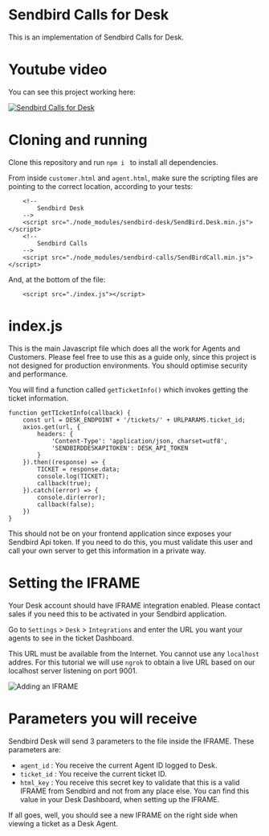 # Sendbird Calls for Desk
This is an implementation of Sendbird Calls for Desk.

# Youtube video
You can see this project working here:

[![Sendbird Calls for Desk](https://img.youtube.com/vi/mspQI4EMfOo/0.jpg)](https://www.youtube.com/watch?v=mspQI4EMfOo)

# Cloning and running
Clone this repository and run ```npm i ``` to install all dependencies.

From inside ```customer.html``` and ```agent.html```, make sure the scripting files are pointing to the correct location, according to your tests:

```
    <!--
        Sendbird Desk
    -->
    <script src="./node_modules/sendbird-desk/SendBird.Desk.min.js"></script>
    <!--
        Sendbird Calls
    -->
    <script src="./node_modules/sendbird-calls/SendBirdCall.min.js"></script>
```
And, at the bottom of the file:

```
    <script src="./index.js"></script>
```

# index.js
This is the main Javascript file which does all the work for Agents and Customers.
Please feel free to use this as a guide only, since this project is not designed for production environments. You should optimise security and performance.

You will find a function called ```getTicketInfo()``` which invokes getting the ticket information. 

```
function getTIcketInfo(callback) {
    const url = DESK_ENDPOINT + '/tickets/' + URLPARAMS.ticket_id;
    axios.get(url, {
        headers: {
            'Content-Type': 'application/json, charset=utf8',
            'SENDBIRDDESKAPITOKEN': DESK_API_TOKEN
        }
    }).then((response) => {
        TICKET = response.data;
        console.log(TICKET);
        callback(true);
    }).catch((error) => {
        console.dir(error);
        callback(false);
    })
}
```

This should not be on your frontend application since exposes your Sendbird Api token. 
If you need to do this, you must validate this user and call your own server to get this information in a private way.


# Setting the IFRAME
Your Desk account should have IFRAME integration enabled. Please contact sales if you need this to be activated in your Sendbird application. 

Go to ```Settings``` > ```Desk``` > ```Integrations``` and enter the URL you want your agents to see in the ticket Dashboard.

This URL must be available from the Internet. You cannot use any ```localhost``` addres. For this tutorial we will use ```ngrok``` to obtain a live URL based on our localhost server listening on port 9001.

![Adding an IFRAME](https://github.com/warodri-sendbird/desk-iframe-calls/blob/8c216eed77423a56b3dc7689b869fe058b1f73b4/iframe.png)


# Parameters you will receive 
Sendbird Desk will send 3 parameters to the file inside the IFRAME. These parameters are:

- ```agent_id``` : You receive the current Agent ID logged to Desk.
- ```ticket_id``` : You receive the current ticket ID.
- ```html_key``` : You receive this secret key to validate that this is a valid IFRAME from Sendbird and not from any place else. You can find this value in your Desk Dashboard, when setting up the IFRAME.


If all goes, well, you should see a new IFRAME on the right side when viewing a ticket as a Desk Agent.





